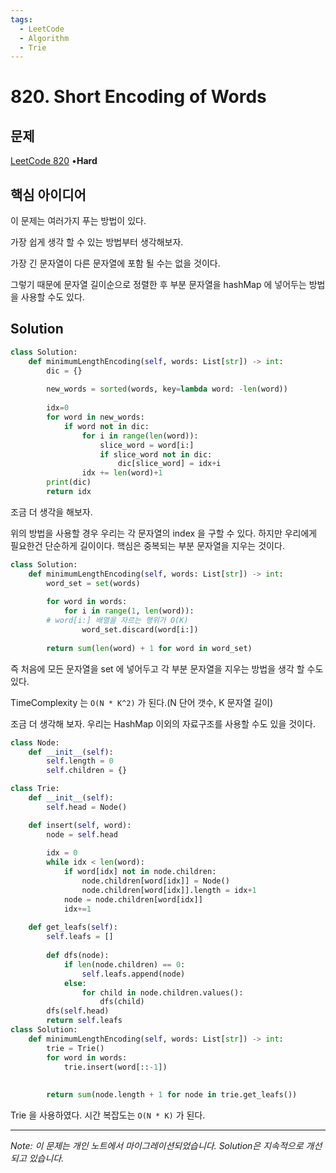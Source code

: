 ```yaml
---
tags:
  - LeetCode
  - Algorithm
  - Trie
---
```


# 820. Short Encoding of Words

## 문제

[LeetCode 820](https://leetcode.com/problems/short-encoding-of-words/) •**Hard**

## 핵심 아이디어

이 문제는 여러가지 푸는 방법이 있다.

가장 쉽게 생각 할 수 있는 방법부터 생각해보자.

가장 긴 문자열이 다른 문자열에 포함 될 수는 없을 것이다.

그렇기 때문에 문자열 길이순으로 정렬한 후 부분 문자열을 hashMap 에 넣어두는 방법을 사용할 수도 있다.

## Solution

```python
class Solution:
    def minimumLengthEncoding(self, words: List[str]) -> int:
        dic = {}
        
        new_words = sorted(words, key=lambda word: -len(word))
        
        idx=0
        for word in new_words:
            if word not in dic:
                for i in range(len(word)):
                    slice_word = word[i:]
                    if slice_word not in dic:
                        dic[slice_word] = idx+i
                idx += len(word)+1
        print(dic)
        return idx
```

조금 더 생각을 해보자.

위의 방법을 사용할 경우 우리는 각 문자열의 index 을 구할 수 있다. 하지만 우리에게 필요한건 단순하게 길이이다. 핵심은 중복되는 부분 문자열을 지우는 것이다.

```python
class Solution:
    def minimumLengthEncoding(self, words: List[str]) -> int:
        word_set = set(words)
        
        for word in words:
            for i in range(1, len(word)):
        # word[i:] 배열을 자르는 행위가 O(K)
                word_set.discard(word[i:])
        
        return sum(len(word) + 1 for word in word_set)
```

즉 처음에 모든 문자열을 set 에 넣어두고 각 부분 문자열을 지우는 방법을 생각 할 수도 있다.

TimeComplexity 는 `O(N * K^2)` 가 된다.(N 단어 갯수, K 문자열 길이)

조금 더 생각해 보자. 우리는 HashMap 이외의 자료구조를 사용할 수도 있을 것이다.

```python
class Node:
    def __init__(self):
        self.length = 0
        self.children = {}

class Trie:
    def __init__(self):
        self.head = Node()

    def insert(self, word):
        node = self.head
        
        idx = 0
        while idx < len(word):
            if word[idx] not in node.children:
                node.children[word[idx]] = Node()
                node.children[word[idx]].length = idx+1
            node = node.children[word[idx]]
            idx+=1
    
    def get_leafs(self):
        self.leafs = []
        
        def dfs(node):
            if len(node.children) == 0:
                self.leafs.append(node)
            else:
                for child in node.children.values():
                    dfs(child)
        dfs(self.head)
        return self.leafs
class Solution:
    def minimumLengthEncoding(self, words: List[str]) -> int:
        trie = Trie()
        for word in words:
            trie.insert(word[::-1])
        
        
        return sum(node.length + 1 for node in trie.get_leafs())
```

Trie 을 사용하였다. 시간 복잡도는 `O(N * K)` 가 된다.

---

*Note: 이 문제는 개인 노트에서 마이그레이션되었습니다. Solution은 지속적으로 개선되고 있습니다.*
